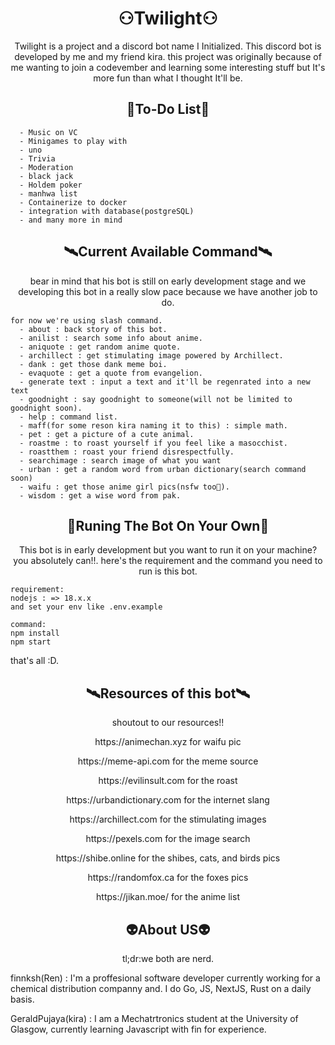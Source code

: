 <h1 align="center"> ⚇Twilight⚇ </h1>
<p align="center">Twilight is a project and a discord bot name I Initialized. This discord bot is developed by me and my friend kira. this project was originally because of me wanting to join a codevember and learning some interesting stuff but It's more fun than what I thought It'll be.</p>


<h2 align="center">🚧To-Do List🚧</h2>

```
  - Music on VC
  - Minigames to play with
  - uno
  - Trivia
  - Moderation
  - black jack
  - Holdem poker
  - manhwa list
  - Containerize to docker
  - integration with database(postgreSQL)
  - and many more in mind
```
<h2 align="center">🛰️Current Available Command🛰️</h2>
<p align="center">bear in mind that his bot is still on early development stage and we developing this bot in a really slow pace because we have another job to do.</p>

```
for now we're using slash command.
  - about : back story of this bot.
  - anilist : search some info about anime.
  - aniquote : get random anime quote.
  - archillect : get stimulating image powered by Archillect.
  - dank : get those dank meme boi.
  - evaquote : get a quote from evangelion.
  - generate text : input a text and it'll be regenrated into a new text
  - goodnight : say goodnight to someone(will not be limited to goodnight soon).
  - help : command list.
  - maff(for some reson kira naming it to this) : simple math.
  - pet : get a picture of a cute animal.
  - roastme : to roast yourself if you feel like a masocchist.
  - roastthem : roast your friend disrespectfully.
  - searchimage : search image of what you want
  - urban : get a random word from urban dictionary(search command soon)
  - waifu : get those anime girl pics(nsfw too👀).
  - wisdom : get a wise word from pak.
```

<h2 align="center">📡Runing The Bot On Your Own📡</h2>
<p align="center">This bot is in early development but you want to run it on your machine? you absolutely can!!. here's the requirement and the command you need to run is this bot.</p>

```
requirement:
nodejs : => 18.x.x
and set your env like .env.example

command:
npm install
npm start
```


that's all :D.

<h2 align="center">🛰️Resources of this bot🛰️</h2>
<p align="center">shoutout to our resources!!</p>


<p align= "center">https://animechan.xyz for waifu pic</p>
<p align= "center">https://meme-api.com for the meme source</p>
<p align= "center">https://evilinsult.com for the roast</p>
<p align= "center">https://urbandictionary.com for the internet slang</p>
<p align= "center">https://archillect.com for the stimulating images</p>
<p align= "center">https://pexels.com for the image search</p>
<p align= "center">https://shibe.online for the shibes, cats, and birds pics</p>
<p align= "center">https://randomfox.ca for the foxes pics</p>
<p align= "center">https://jikan.moe/ for the anime list</p>


<h2 align="center">👽About US👽</h2>
<p align="center">tl;dr:we both are nerd.</p>
finnksh(Ren) : I'm a proffesional software developer currently working for a chemical distribution companny and. I do Go, JS, NextJS, Rust on a daily basis.

GeraldPujaya(kira) : I am a Mechatrtronics student at the University of Glasgow, currently learning Javascript with fin for experience.



